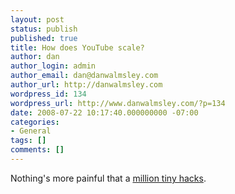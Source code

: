 ```yaml
---
layout: post
status: publish
published: true
title: How does YouTube scale?
author: dan
author_login: admin
author_email: dan@danwalmsley.com
author_url: http://danwalmsley.com
wordpress_id: 134
wordpress_url: http://www.danwalmsley.com/?p=134
date: 2008-07-22 10:17:40.000000000 -07:00
categories:
- General
tags: []
comments: []
---
```

Nothing's more painful that a <a href="http://kylecordes.com/2007/07/12/youtube-scalability/">million tiny hacks</a>.
